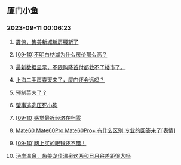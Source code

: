 ## 厦门小鱼 
### 2023-09-11 00:06:23

1. [震惊，集美新城新房腰斩了](http://bbs.xmfish.com/read-htm-tid-18069470.html)

2. [[09-10]不明白枋湖为什么房价那么高？](http://bbs.xmfish.com/read-htm-tid-18069554.html)

3. [最新数据显示，不限购降首付都救不了楼市了。](http://bbs.xmfish.com/read-htm-tid-18069372.html)

4. [上海二手房春天来了，厦门还会远吗？](http://bbs.xmfish.com/read-htm-tid-18069494.html)

5. [预制菜火了？](http://bbs.xmfish.com/read-htm-tid-18069305.html)

6. [肇事逃逸压死小狗](http://bbs.xmfish.com/read-htm-tid-18069326.html)

7. [[09-10]感觉最近经济在归零](http://bbs.xmfish.com/read-htm-tid-18069532.html)

8. [Mate60
Mate60Pro
Mate60Pro+
有什么区别 专业的回答来了[表情]](http://bbs.xmfish.com/read-htm-tid-18069311.html)

9. [[09-10]网上买的眼镜还不错！](http://bbs.xmfish.com/read-htm-tid-18069454.html)

10. [汤岸温泉，角美龙佳温泉这两和日月谷差距很大吗](http://bbs.xmfish.com/read-htm-tid-18069456.html)

